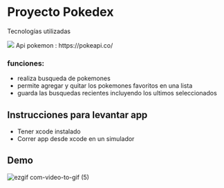 # Proyecto Pokedex

Tecnologías utilizadas

<img src="https://img.shields.io/badge/Swift-FA7343?style=for-the-badge&logo=swift&logoColor=white" style="max-width: 100%;">
Api pokemon : https://pokeapi.co/

### funciones:
- realiza busqueda de pokemones
- permite agregar y quitar los pokemones favoritos en una lista
- guarda las busquedas recientes incluyendo los ultimos seleccionados

## Instrucciones para levantar app
- Tener xcode instalado
- Correr app desde xcode en un simulador

## Demo
![ezgif com-video-to-gif (5)](https://user-images.githubusercontent.com/72414242/224172092-20949258-e8d7-46ef-9d86-6ad053d152f4.gif)
